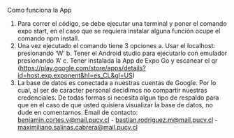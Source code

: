 Como funciona la App
1.	Para correr el código, se debe ejecutar una terminal y poner el comando expo start, en el caso que se requiera instalar alguna función ocupe el comando npm install.
2.	Una vez ejecutado el comando tiene 3 opciones 
	a.	Usar el localhost: presionando ‘W’
	b.	Tener el Android studio para ejecutarlo con emulador presionando ’A’
	c.	 Tener instalada la App de Expo Go y escanear el qr (https://play.google.com/store/apps/details?id=host.exp.exponent&hl=es_CL&gl=US)
3. La base de datos es conectada a nuestras cuentas de Google. Por lo cual, al ser de caracter personal decidimos no compartir nuestras credenciales. De todas formas si necesita algun tipo de respaldo para que en el caso de que usted quisiera visualizar la base de datos, no dude en comentarnos. Email de contacto: benjamin.cortes.v@mail.pucv.cl - bastian.rodriguez.m@mail.pucv.cl - maximiliano.salinas.cabrera@mail.pucv.cl